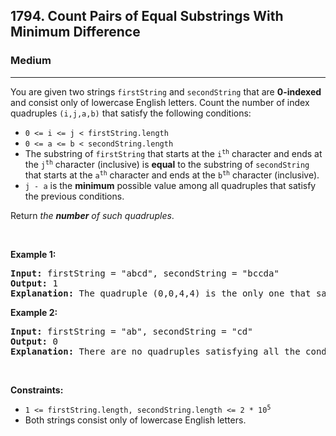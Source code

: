 <h2>1794. Count Pairs of Equal Substrings With Minimum Difference</h2><h3>Medium</h3><hr><div><p>You are given two strings <code>firstString</code> and <code>secondString</code> that are <strong>0-indexed</strong> and consist only of lowercase English letters. Count the number of index quadruples <code>(i,j,a,b)</code> that satisfy the following conditions:</p>

<ul>
	<li><code>0 &lt;= i &lt;= j &lt; firstString.length</code></li>
	<li><code>0 &lt;= a &lt;= b &lt; secondString.length</code></li>
	<li>The substring of <code>firstString</code> that starts at the <code>i<sup>th</sup></code> character and ends at the <code>j<sup>th</sup></code> character (inclusive) is <strong>equal</strong> to the substring of <code>secondString</code> that starts at the <code>a<sup>th</sup></code> character and ends at the <code>b<sup>th</sup></code> character (inclusive).</li>
	<li><code>j - a</code> is the <strong>minimum</strong> possible value among all quadruples that satisfy the previous conditions.</li>
</ul>

<p>Return <em>the <strong>number</strong> of such quadruples</em>.</p>

<p>&nbsp;</p>
<p><strong>Example 1:</strong></p>

<pre><strong>Input:</strong> firstString = "abcd", secondString = "bccda"
<strong>Output:</strong> 1
<strong>Explanation:</strong> The quadruple (0,0,4,4) is the only one that satisfies all the conditions and minimizes j - a.
</pre>

<p><strong>Example 2:</strong></p>

<pre><strong>Input:</strong> firstString = "ab", secondString = "cd"
<strong>Output:</strong> 0
<strong>Explanation:</strong> There are no quadruples satisfying all the conditions.
</pre>

<p>&nbsp;</p>
<p><strong>Constraints:</strong></p>

<ul>
	<li><code>1 &lt;= firstString.length, secondString.length &lt;= 2 * 10<sup>5</sup></code></li>
	<li>Both strings consist only of lowercase English letters.</li>
</ul></div>